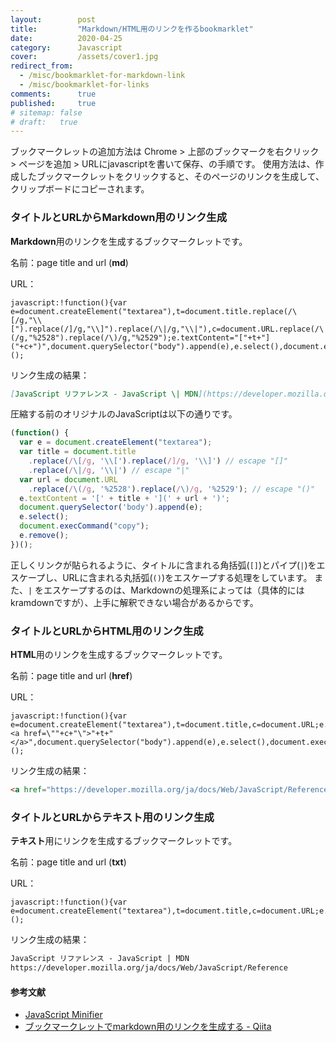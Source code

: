 ```yaml
---
layout:        post
title:         "Markdown/HTML用のリンクを作るbookmarklet"
date:          2020-04-25
category:      Javascript
cover:         /assets/cover1.jpg
redirect_from:
  - /misc/bookmarklet-for-markdown-link
  - /misc/bookmarklet-for-links
comments:      true
published:     true
# sitemap: false
# draft:   true
---
```


ブックマークレットの追加方法は Chrome > 上部のブックマークを右クリック > ページを追加 > URLにjavascriptを書いて保存、の手順です。
使用方法は、作成したブックマークレットをクリックすると、そのページのリンクを生成して、クリップボードにコピーされます。

### タイトルとURLからMarkdown用のリンク生成

**Markdown**用のリンクを生成するブックマークレットです。

名前：page title and url (**md**)

URL：

```
javascript:!function(){var e=document.createElement("textarea"),t=document.title.replace(/\[/g,"\\[").replace(/]/g,"\\]").replace(/\|/g,"\\|"),c=document.URL.replace(/\(/g,"%2528").replace(/\)/g,"%2529");e.textContent="["+t+"]("+c+")",document.querySelector("body").append(e),e.select(),document.execCommand("copy"),e.remove()}();
```

リンク生成の結果：

```markdown
[JavaScript リファレンス - JavaScript \| MDN](https://developer.mozilla.org/ja/docs/Web/JavaScript/Reference)
```

圧縮する前のオリジナルのJavaScriptは以下の通りです。

```javascript
(function() {
  var e = document.createElement("textarea");
  var title = document.title
    .replace(/\[/g, '\\[').replace(/]/g, '\\]') // escape "[]"
    .replace(/\|/g, '\\|') // escape "|"
  var url = document.URL
    .replace(/\(/g, '%2528').replace(/\)/g, '%2529'); // escape "()"
  e.textContent = '[' + title + '](' + url + ')';
  document.querySelector('body').append(e);
  e.select();
  document.execCommand("copy");
  e.remove();
})();
```

正しくリンクが貼られるように、タイトルに含まれる角括弧(`[]`)とパイプ(`|`)をエスケープし、URLに含まれる丸括弧(`()`)をエスケープする処理をしています。
また、`|` をエスケープするのは、Markdownの処理系によっては（具体的にはkramdownですが）、上手に解釈できない場合があるからです。

### タイトルとURLからHTML用のリンク生成

**HTML**用のリンクを生成するブックマークレットです。

名前：page title and url (**href**)

URL：

```
javascript:!function(){var e=document.createElement("textarea"),t=document.title,c=document.URL;e.textContent="<a href=\""+c+"\">"+t+"</a>",document.querySelector("body").append(e),e.select(),document.execCommand("copy"),e.remove()}();
```

リンク生成の結果：

```markdown
<a href="https://developer.mozilla.org/ja/docs/Web/JavaScript/Reference">JavaScript リファレンス - JavaScript | MDN</a>
```

### タイトルとURLからテキスト用のリンク生成

**テキスト**用にリンクを生成するブックマークレットです。

名前：page title and url (**txt**)

URL：

```
javascript:!function(){var e=document.createElement("textarea"),t=document.title,c=document.URL;e.textContent=t+"\n"+c,document.querySelector("body").append(e),e.select(),document.execCommand("copy"),e.remove()}();
```

リンク生成の結果：

```markdown
JavaScript リファレンス - JavaScript | MDN
https://developer.mozilla.org/ja/docs/Web/JavaScript/Reference
```


#### 参考文献

- [JavaScript Minifier](https://javascript-minifier.com/)
- [ブックマークレットでmarkdown用のリンクを生成する - Qiita](https://qiita.com/kyo_nanba/items/81d81164360347fb3732)
